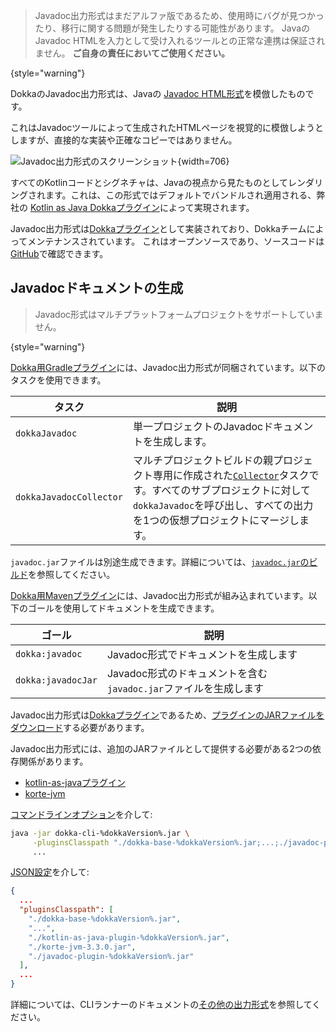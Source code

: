 [//]: # (title: Javadoc)

> Javadoc出力形式はまだアルファ版であるため、使用時にバグが見つかったり、移行に関する問題が発生したりする可能性があります。
> JavaのJavadoc HTMLを入力として受け入れるツールとの正常な連携は保証されません。
> **ご自身の責任においてご使用ください。**
>
{style="warning"}

DokkaのJavadoc出力形式は、Javaの
[Javadoc HTML形式](https://docs.oracle.com/en/java/javase/19/docs/api/index.html)を模倣したものです。

これはJavadocツールによって生成されたHTMLページを視覚的に模倣しようとしますが、直接的な実装や正確なコピーではありません。

![Javadoc出力形式のスクリーンショット](javadoc-format-example.png){width=706}

すべてのKotlinコードとシグネチャは、Javaの視点から見たものとしてレンダリングされます。これは、この形式ではデフォルトでバンドルされ適用される、弊社の
[Kotlin as Java Dokkaプラグイン](https://github.com/Kotlin/dokka/tree/%dokkaVersion%/dokka-subprojects/plugin-kotlin-as-java)によって実現されます。

Javadoc出力形式は[Dokkaプラグイン](dokka-plugins.md)として実装されており、Dokkaチームによってメンテナンスされています。
これはオープンソースであり、ソースコードは[GitHub](https://github.com/Kotlin/dokka/tree/%dokkaVersion%/dokka-subprojects/plugin-javadoc)で確認できます。

## Javadocドキュメントの生成

> Javadoc形式はマルチプラットフォームプロジェクトをサポートしていません。
>
{style="warning"}

<tabs group="build-script">
<tab title="Gradle" group-key="kotlin">

[Dokka用Gradleプラグイン](dokka-gradle.md)には、Javadoc出力形式が同梱されています。以下のタスクを使用できます。

| **タスク**                | **説明**                                                                                                                                                                                              |
|-------------------------|--------------------------------------------------------------------------------------------------------------------------------------------------------------------------------------------------------------|
| `dokkaJavadoc`          | 単一プロジェクトのJavadocドキュメントを生成します。                                                                                                                                                        |
| `dokkaJavadocCollector` | マルチプロジェクトビルドの親プロジェクト専用に作成された[`Collector`](dokka-gradle.md#collector-tasks)タスクです。すべてのサブプロジェクトに対して`dokkaJavadoc`を呼び出し、すべての出力を1つの仮想プロジェクトにマージします。 |

`javadoc.jar`ファイルは別途生成できます。詳細については、[`javadoc.jar`のビルド](dokka-gradle.md#build-javadoc-jar)を参照してください。

</tab>
<tab title="Maven" group-key="groovy">

[Dokka用Mavenプラグイン](dokka-maven.md)には、Javadoc出力形式が組み込まれています。以下のゴールを使用してドキュメントを生成できます。

| **ゴール**           | **説明**                                                              |
|--------------------|------------------------------------------------------------------------------|
| `dokka:javadoc`    | Javadoc形式でドキュメントを生成します                                    |
| `dokka:javadocJar` | Javadoc形式のドキュメントを含む`javadoc.jar`ファイルを生成します |

</tab>
<tab title="CLI" group-key="cli">

Javadoc出力形式は[Dokkaプラグイン](dokka-plugins.md#apply-dokka-plugins)であるため、[プラグインのJARファイルをダウンロード](https://repo1.maven.org/maven2/org/jetbrains/dokka/javadoc-plugin/%dokkaVersion%/javadoc-plugin-%dokkaVersion%.jar)する必要があります。

Javadoc出力形式には、追加のJARファイルとして提供する必要がある2つの依存関係があります。

* [kotlin-as-javaプラグイン](https://repo1.maven.org/maven2/org/jetbrains/dokka/kotlin-as-java-plugin/%dokkaVersion%/kotlin-as-java-plugin-%dokkaVersion%.jar)
* [korte-jvm](https://repo1.maven.org/maven2/com/soywiz/korlibs/korte/korte-jvm/3.3.0/korte-jvm-3.3.0.jar)

[コマンドラインオプション](dokka-cli.md#run-with-command-line-options)を介して:

```Bash
java -jar dokka-cli-%dokkaVersion%.jar \
     -pluginsClasspath "./dokka-base-%dokkaVersion%.jar;...;./javadoc-plugin-%dokkaVersion%.jar" \
     ...
```

[JSON設定](dokka-cli.md#run-with-json-configuration)を介して:

```json
{
  ...
  "pluginsClasspath": [
    "./dokka-base-%dokkaVersion%.jar",
    "...",
    "./kotlin-as-java-plugin-%dokkaVersion%.jar",
    "./korte-jvm-3.3.0.jar",
    "./javadoc-plugin-%dokkaVersion%.jar"
  ],
  ...
}
```

詳細については、CLIランナーのドキュメントの[その他の出力形式](dokka-cli.md#other-output-formats)を参照してください。

</tab>
</tabs>